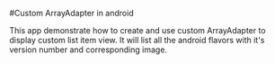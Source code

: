 #Custom ArrayAdapter in android 

This app demonstrate how to create and use custom ArrayAdapter to display custom list item view. It will list all the android flavors with it's version number and corresponding image.
